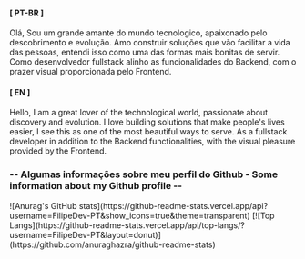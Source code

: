 
#### [ PT-BR ]
  Olá, Sou um grande amante do mundo tecnologico, apaixonado pelo descobrimento e evolução. Amo construir soluções que vão facilitar a vida das pessoas, entendi isso como uma das formas mais bonitas de servir. Como desenvolvedor fullstack alinho as funcionalidades do Backend, com o prazer visual proporcionada pelo Frontend.

#### [ EN ]
  Hello, I am a great lover of the technological world, passionate about discovery and evolution. I love building solutions that make people's lives easier, I see this as one of the most beautiful ways to serve. As a fullstack developer in addition to the Backend functionalities, with the visual pleasure provided by the Frontend.

<h3>-- Algumas informações sobre meu perfil do Github - Some information about my Github profile --</h3>
![Anurag's GitHub stats](https://github-readme-stats.vercel.app/api?username=FilipeDev-PT&show_icons=true&theme=transparent)   [![Top Langs](https://github-readme-stats.vercel.app/api/top-langs/?username=FilipeDev-PT&layout=donut)](https://github.com/anuraghazra/github-readme-stats)
